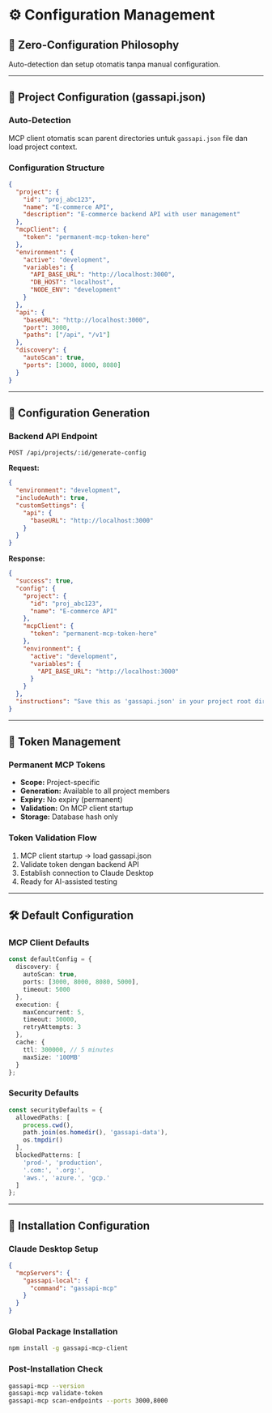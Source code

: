 # ⚙️ Configuration Management

## 🎯 Zero-Configuration Philosophy

Auto-detection dan setup otomatis tanpa manual configuration.

---

## 📁 Project Configuration (gassapi.json)

### Auto-Detection
MCP client otomatis scan parent directories untuk `gassapi.json` file dan load project context.

### Configuration Structure
```json
{
  "project": {
    "id": "proj_abc123",
    "name": "E-commerce API",
    "description": "E-commerce backend API with user management"
  },
  "mcpClient": {
    "token": "permanent-mcp-token-here"
  },
  "environment": {
    "active": "development",
    "variables": {
      "API_BASE_URL": "http://localhost:3000",
      "DB_HOST": "localhost",
      "NODE_ENV": "development"
    }
  },
  "api": {
    "baseURL": "http://localhost:3000",
    "port": 3000,
    "paths": ["/api", "/v1"]
  },
  "discovery": {
    "autoScan": true,
    "ports": [3000, 8000, 8080]
  }
}
```

---

## 🔧 Configuration Generation

### Backend API Endpoint
```http
POST /api/projects/:id/generate-config
```

**Request:**
```json
{
  "environment": "development",
  "includeAuth": true,
  "customSettings": {
    "api": {
      "baseURL": "http://localhost:3000"
    }
  }
}
```

**Response:**
```json
{
  "success": true,
  "config": {
    "project": {
      "id": "proj_abc123",
      "name": "E-commerce API"
    },
    "mcpClient": {
      "token": "permanent-mcp-token-here"
    },
    "environment": {
      "active": "development",
      "variables": {
        "API_BASE_URL": "http://localhost:3000"
      }
    }
  },
  "instructions": "Save this as 'gassapi.json' in your project root directory"
}
```

---

## 🔐 Token Management

### Permanent MCP Tokens
- **Scope:** Project-specific
- **Generation:** Available to all project members
- **Expiry:** No expiry (permanent)
- **Validation:** On MCP client startup
- **Storage:** Database hash only

### Token Validation Flow
1. MCP client startup → load gassapi.json
2. Validate token dengan backend API
3. Establish connection to Claude Desktop
4. Ready for AI-assisted testing

---

## 🛠️ Default Configuration

### MCP Client Defaults
```typescript
const defaultConfig = {
  discovery: {
    autoScan: true,
    ports: [3000, 8000, 8080, 5000],
    timeout: 5000
  },
  execution: {
    maxConcurrent: 5,
    timeout: 30000,
    retryAttempts: 3
  },
  cache: {
    ttl: 300000, // 5 minutes
    maxSize: '100MB'
  }
};
```

### Security Defaults
```typescript
const securityDefaults = {
  allowedPaths: [
    process.cwd(),
    path.join(os.homedir(), 'gassapi-data'),
    os.tmpdir()
  ],
  blockedPatterns: [
    'prod-', 'production',
    '.com:', '.org:',
    'aws.', 'azure.', 'gcp.'
  ]
};
```

---

## 🚀 Installation Configuration

### Claude Desktop Setup
```json
{
  "mcpServers": {
    "gassapi-local": {
      "command": "gassapi-mcp"
    }
  }
}
```

### Global Package Installation
```bash
npm install -g gassapi-mcp-client
```

### Post-Installation Check
```bash
gassapi-mcp --version
gassapi-mcp validate-token
gassapi-mcp scan-endpoints --ports 3000,8000
```
